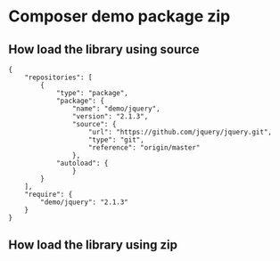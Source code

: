 # Composer demo package zip

## How load the library using source

```
{
    "repositories": [
        {
            "type": "package",
            "package": {
                "name": "demo/jquery",
                "version": "2.1.3",
                "source": {
                    "url": "https://github.com/jquery/jquery.git",
                    "type": "git",
                    "reference": "origin/master"
                },
            "autoload": {
                }
        }
    ],
    "require": {
        "demo/jquery": "2.1.3"
    }
}
```

## How load the library using zip

